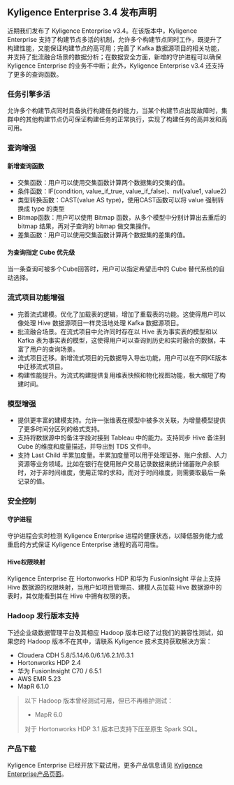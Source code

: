## Kyligence Enterprise 3.4 发布声明

近期我们发布了 Kyligence Enterprise v3.4。在该版本中，Kyligence Enterprise 支持了构建节点多活的机制，允许多个构建节点同时工作，既提升了构建性能，又能保证构建节点的高可用；完善了 Kafka 数据源项目的相关功能，并支持了批流融合场景的数据分析；在数据安全方面，新增的守护进程可以确保 Kyligence Enterprise 的业务不中断；此外，Kyligence Enterprise v3.4 还支持了更多的查询函数。


### 任务引擎多活
允许多个构建节点同时具备执行构建任务的能力，当某个构建节点出现故障时，集群中的其他构建节点仍可保证构建任务的正常执行，实现了构建任务的高并发和高可用。


### 查询增强
#### 新增查询函数
* 交集函数：用户可以使用交集函数计算两个数据集的交集的值。
* 条件函数：IF(condition, value_if_true, value_if_false)、nvl(value1, value2)
* 类型转换函数：CAST(value AS type)，使用CAST函数可以将 value 强制转换成 type 的类型
* Bitmap函数：用户可以使用 Bitmap 函数，从多个模型中分别计算出去重后的 bitmap 结果，再对子查询的 bitmap 做交集操作。
* 差集函数：用户可以使用交集函数计算两个数据集的差集的值。

#### 为查询指定 Cube 优先级
当一条查询可被多个Cube回答时，用户可以指定希望击中的 Cube 替代系统的自动选择。


### 流式项目功能增强
* 完善流式建模。优化了加载表的逻辑，增加了重载表的功能。这使得用户可以像处理 Hive 数据源项目一样灵活地处理 Kafka 数据源项目。
* 批流融合场景。在流式项目中允许同时存在以 Hive 表为事实表的模型和以 Kafka 表为事实表的模型，这使得用户可以查询到历史和实时融合的数据，丰富了用户的查询场景。
* 流式项目迁移。新增流式项目的元数据导入导出功能，用户可以在不同KE版本中迁移流式项目。
* 构建性能提升。为流式构建提供复用维表快照和物化视图功能，极大缩短了构建时间。


### 模型增强
* 提供更丰富的建模支持。允许一张维表在模型中被多次关联，为增量模型提供了更多时间分区列的格式支持。
* 支持将数据源中的备注字段对接到 Tableau 中的能力。支持同步 Hive 备注到 Cube 的维度和度量描述，并导出到 TDS 文件中。
* 支持 Last Child 半累加度量。半累加度量可以用于处理证券、账户余额、人力资源等业务领域。比如在银行在使用账户交易记录数据来统计储蓄账户余额时，对于非时间维度，使用正常的求和，而对于时间维度，则需要取最后一条记录的值。


### 安全控制

#### 守护进程
守护进程会实时检测 Kyligence Enterprise 进程的健康状态，以降低服务能力或重启的方式保证 Kyligence Enterprise 进程的高可用性。 

#### Hive权限映射
Kyligence Enterprise 在 Hortonworks HDP 和华为 FusionInsight 平台上支持 Hive 数据源的权限映射，当用户如项目管理员、建模人员加载 Hive 数据源中的表时，其仅能看到其在 Hive 中拥有权限的表。


### Hadoop 发行版本支持
下述企业级数据管理平台及其相应 Hadoop 版本已经了过我们的兼容性测试，如果您的 Hadoop 版本不在其中，请联系 Kyligence 技术支持获取解决方案：

* Cloudera CDH 5.8/5.14/6.0/6.1/6.2.1/6.3.1
* Hortonworks HDP 2.4
* 华为 FusionInsight C70 / 6.5.1
* AWS EMR 5.23
* MapR 6.1.0


> 以下 Hadoop 版本曾经测试可用，但已不再维护测试：
>
> - MapR 6.0
>
> 对于 Hortonworks HDP 3.1 版本已支持下压至原生 Spark SQL。


### **产品下载**

Kyligence Enterprise 已经开放下载试用，更多产品信息请见 [Kyligence Enterprise产品页面](http://kyligence.io/zh/)。